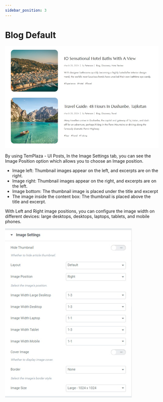 ```yaml
---
sidebar_position: 3
---
```

# Blog Default

![Blog](./img/blog-image-left.jpeg)

By using TemPlaza - UI Posts, In the Image Settings tab, you can see the Image Position option which allows you to choose an Image position.

* Image left: Thumbnail images appear on the left, and excerpts are on the right.
* Image right: Thumbnail images appear on the right, and excerpts are on the left.
* Image bottom: The thumbnail image is placed under the title and excerpt
* The image inside the content box: The thumbnail is placed above the title and excerpt.

With Left and Right image positions, you can configure the image width on different devices: large desktops, desktops, laptops, tablets, and mobile phones.

![Blog](./img/left-config.jpeg)



